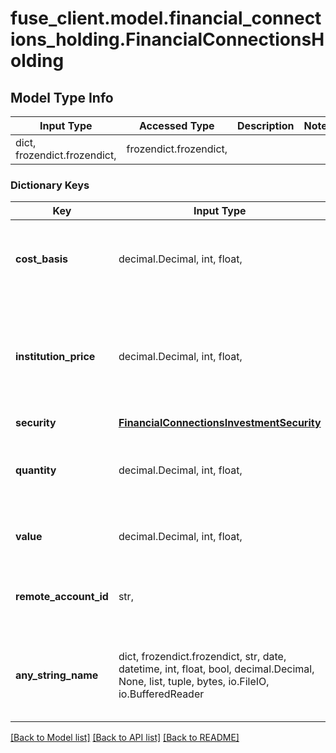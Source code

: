 # fuse_client.model.financial_connections_holding.FinancialConnectionsHolding

## Model Type Info
Input Type | Accessed Type | Description | Notes
------------ | ------------- | ------------- | -------------
dict, frozendict.frozendict,  | frozendict.frozendict,  |  | 

### Dictionary Keys
Key | Input Type | Accessed Type | Description | Notes
------------ | ------------- | ------------- | ------------- | -------------
**cost_basis** | decimal.Decimal, int, float,  | decimal.Decimal,  | The original total value of the holding when it was purchased. | 
**institution_price** | decimal.Decimal, int, float,  | decimal.Decimal,  | The price of the security as provided by the financial institution managing the holding. | 
**security** | [**FinancialConnectionsInvestmentSecurity**](FinancialConnectionsInvestmentSecurity.md) | [**FinancialConnectionsInvestmentSecurity**](FinancialConnectionsInvestmentSecurity.md) |  | 
**quantity** | decimal.Decimal, int, float,  | decimal.Decimal,  | The number of units of the security held in this holding. | 
**value** | decimal.Decimal, int, float,  | decimal.Decimal,  | The current market value of the holding. | 
**remote_account_id** | str,  | str,  | The remote account ID associated with this holding. | 
**any_string_name** | dict, frozendict.frozendict, str, date, datetime, int, float, bool, decimal.Decimal, None, list, tuple, bytes, io.FileIO, io.BufferedReader | frozendict.frozendict, str, BoolClass, decimal.Decimal, NoneClass, tuple, bytes, FileIO | any string name can be used but the value must be the correct type | [optional]

[[Back to Model list]](../../README.md#documentation-for-models) [[Back to API list]](../../README.md#documentation-for-api-endpoints) [[Back to README]](../../README.md)

